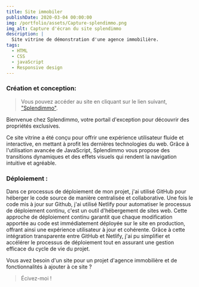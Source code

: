 ```yaml
---
title: Site immobiler
publishDate: 2020-03-04 00:00:00
img: /portfolio/assets/Capture-splendimmo.png
img_alt: Capture d'écran du site splendimmo
description: |
  Site vitrine de démonstration d'une agence immobilière.
tags:
  - HTML
  - CSS
  - javaScript
  - Responsive design
---
```


### Création et conception:

> Vous pouvez accéder au site en cliquant sur le lien suivant, <a href="https://splendimmo.netlify.app/">"Splendimmo"</a>.

Bienvenue chez Splendimmo, votre portail d'exception pour découvrir des propriétés exclusives.

Ce site vitrine a été conçu pour offrir une expérience utilisateur fluide et interactive, en mettant à profit les dernières technologies du web. Grâce à l'utilisation avancée de JavaScript, Splendimmo vous propose des transitions dynamiques et des effets visuels qui rendent la navigation intuitive et agréable.

### Déploiement :

Dans ce processus de déploiement de mon projet, j'ai utilisé GitHub pour héberger le code source de manière centralisée et collaborative. Une fois le code mis à jour sur Github, j'ai utilisé Netlify pour automatiser le processus de déploiement continu, c'est un outil d'hébergement de sites web. Cette approche de déploiement continu garantit que chaque modification apportée au code est immédiatement déployée sur le site en production, offrant ainsi une expérience utilisateur à jour et cohérente. Grâce à cette intégration transparente entre GitHub et Netlify, j'ai pu simplifier et accélérer le processus de déploiement tout en assurant une gestion efficace du cycle de vie du projet.

Vous avez besoin d'un site pour un projet d'agence immobilière et de fonctionnalités à ajouter à ce site ?

> Écivez-moi !
